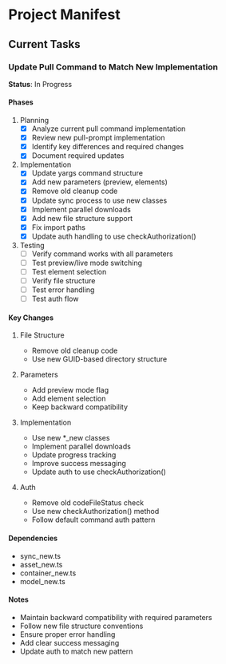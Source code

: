 # Project Manifest

## Current Tasks

### Update Pull Command to Match New Implementation
**Status**: In Progress

#### Phases
1. Planning
   - [x] Analyze current pull command implementation
   - [x] Review new pull-prompt implementation
   - [x] Identify key differences and required changes
   - [x] Document required updates

2. Implementation
   - [x] Update yargs command structure
   - [x] Add new parameters (preview, elements)
   - [x] Remove old cleanup code
   - [x] Update sync process to use new classes
   - [x] Implement parallel downloads
   - [x] Add new file structure support
   - [x] Fix import paths
   - [x] Update auth handling to use checkAuthorization()

3. Testing
   - [ ] Verify command works with all parameters
   - [ ] Test preview/live mode switching
   - [ ] Test element selection
   - [ ] Verify file structure
   - [ ] Test error handling
   - [ ] Test auth flow

#### Key Changes
1. File Structure
   - Remove old cleanup code
   - Use new GUID-based directory structure

2. Parameters
   - Add preview mode flag
   - Add element selection
   - Keep backward compatibility

3. Implementation
   - Use new *_new classes
   - Implement parallel downloads
   - Update progress tracking
   - Improve success messaging
   - Update auth to use checkAuthorization()

4. Auth
   - Remove old codeFileStatus check
   - Use new checkAuthorization() method
   - Follow default command auth pattern

#### Dependencies
- sync_new.ts
- asset_new.ts
- container_new.ts
- model_new.ts

#### Notes
- Maintain backward compatibility with required parameters
- Follow new file structure conventions
- Ensure proper error handling
- Add clear success messaging
- Update auth to match new pattern 